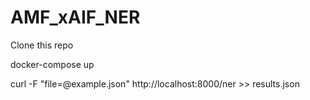 # AMF_xAIF_NER

Clone this repo

docker-compose up

curl -F "file=@example.json" http://localhost:8000/ner >> results.json
